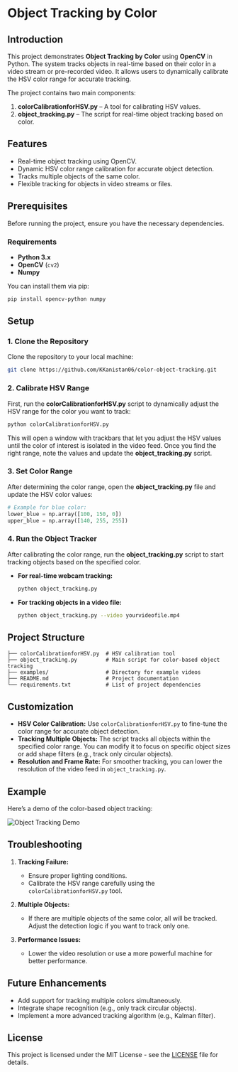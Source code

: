 # Object Tracking by Color

## Introduction
This project demonstrates **Object Tracking by Color** using **OpenCV** in Python. The system tracks objects in real-time based on their color in a video stream or pre-recorded video. It allows users to dynamically calibrate the HSV color range for accurate tracking.

The project contains two main components:
1. **colorCalibrationforHSV.py** – A tool for calibrating HSV values.
2. **object_tracking.py** – The script for real-time object tracking based on color.

## Features
- Real-time object tracking using OpenCV.
- Dynamic HSV color range calibration for accurate object detection.
- Tracks multiple objects of the same color.
- Flexible tracking for objects in video streams or files.

## Prerequisites

Before running the project, ensure you have the necessary dependencies.

### Requirements
- **Python 3.x**
- **OpenCV** (`cv2`)
- **Numpy**

You can install them via pip:

```bash
pip install opencv-python numpy
```

## Setup

### 1. Clone the Repository

Clone the repository to your local machine:

```bash
git clone https://github.com/KKanistan06/color-object-tracking.git
```

### 2. Calibrate HSV Range

First, run the **colorCalibrationforHSV.py** script to dynamically adjust the HSV range for the color you want to track:

```bash
python colorCalibrationforHSV.py
```

This will open a window with trackbars that let you adjust the HSV values until the color of interest is isolated in the video feed. Once you find the right range, note the values and update the **object_tracking.py** script.

### 3. Set Color Range

After determining the color range, open the **object_tracking.py** file and update the HSV color values:

```python
# Example for blue color:
lower_blue = np.array([100, 150, 0])
upper_blue = np.array([140, 255, 255])
```

### 4. Run the Object Tracker

After calibrating the color range, run the **object_tracking.py** script to start tracking objects based on the specified color.

- **For real-time webcam tracking:**
  ```bash
  python object_tracking.py
  ```

- **For tracking objects in a video file:**
  ```bash
  python object_tracking.py --video yourvideofile.mp4
  ```

## Project Structure

```
├── colorCalibrationforHSV.py  # HSV calibration tool
├── object_tracking.py         # Main script for color-based object tracking
├── examples/                  # Directory for example videos
├── README.md                  # Project documentation
└── requirements.txt           # List of project dependencies
```

## Customization

- **HSV Color Calibration:** Use `colorCalibrationforHSV.py` to fine-tune the color range for accurate object detection.
- **Tracking Multiple Objects:** The script tracks all objects within the specified color range. You can modify it to focus on specific object sizes or add shape filters (e.g., track only circular objects).
- **Resolution and Frame Rate:** For smoother tracking, you can lower the resolution of the video feed in `object_tracking.py`.

## Example

Here’s a demo of the color-based object tracking:

![Object Tracking Demo](link-to-demo-gif-or-screenshot)

## Troubleshooting

1. **Tracking Failure:**
   - Ensure proper lighting conditions.
   - Calibrate the HSV range carefully using the `colorCalibrationforHSV.py` tool.
   
2. **Multiple Objects:**
   - If there are multiple objects of the same color, all will be tracked. Adjust the detection logic if you want to track only one.

3. **Performance Issues:**
   - Lower the video resolution or use a more powerful machine for better performance.

## Future Enhancements
- Add support for tracking multiple colors simultaneously.
- Integrate shape recognition (e.g., only track circular objects).
- Implement a more advanced tracking algorithm (e.g., Kalman filter).

## License
This project is licensed under the MIT License - see the [LICENSE](LICENSE) file for details.
